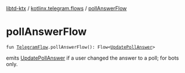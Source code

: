 [libtd-ktx](../index.md) / [kotlinx.telegram.flows](index.md) / [pollAnswerFlow](./poll-answer-flow.md)

# pollAnswerFlow

`fun `[`TelegramFlow`](../kotlinx.telegram.core/-telegram-flow/index.md)`.pollAnswerFlow(): Flow<`[`UpdatePollAnswer`](https://tdlibx.github.io/td/docs/org/drinkless/td/libcore/telegram/TdApi/UpdatePollAnswer.html)`>`

emits [UpdatePollAnswer](https://tdlibx.github.io/td/docs/org/drinkless/td/libcore/telegram/TdApi/UpdatePollAnswer.html) if a user changed the answer to a poll; for bots only.


